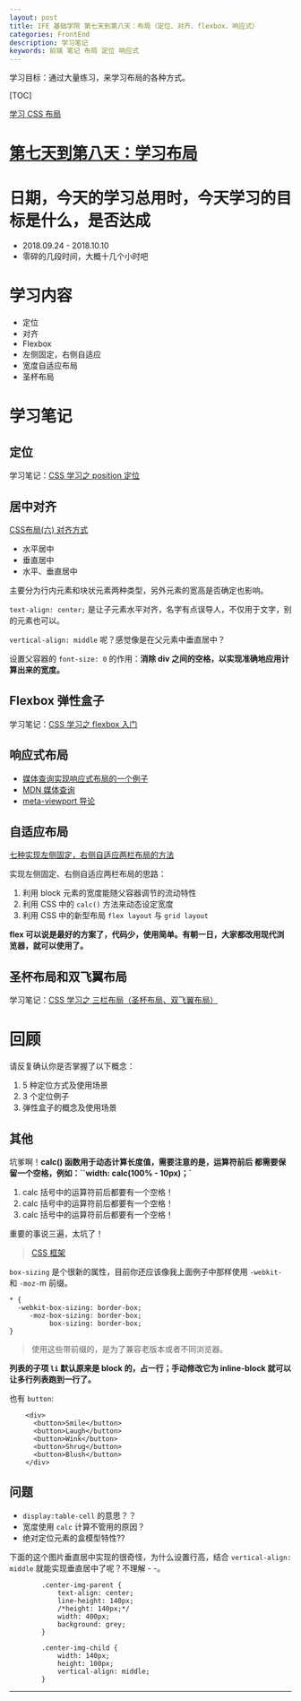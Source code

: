 ```yaml
---
layout: post
title: IFE 基础学院 第七天到第八天：布局（定位、对齐、flexbox、响应式）
categories: FrontEnd
description: 学习笔记
keywords: 前端 笔记 布局 定位 响应式
---
```


学习目标：通过大量练习，来学习布局的各种方式。

[TOC]

[学习 CSS 布局](http://zh.learnlayout.com/toc.html)

# [第七天到第八天：学习布局](http://ife.baidu.com/course/detail/id/42)

# 日期，今天的学习总用时，今天学习的目标是什么，是否达成

- 2018.09.24 - 2018.10.10
- 零碎的几段时间，大概十几个小时吧


# 学习内容

- 定位
- 对齐
- Flexbox
- 左侧固定，右侧自适应
- 宽度自适应布局
- 圣杯布局

# 学习笔记

## 定位

学习笔记：[CSS 学习之 position 定位](https://shixinzhang.top/2018/09/30/position/)

## 居中对齐

[CSS布局(六) 对齐方式](http://www.cnblogs.com/chaixiaozhi/p/8490725.html)

- 水平居中
- 垂直居中
- 水平、垂直居中

主要分为行内元素和块状元素两种类型，另外元素的宽高是否确定也影响。

``text-align: center;`` 是让子元素水平对齐，名字有点误导人，不仅用于文字，别的元素也可以。


``vertical-align: middle`` 呢？感觉像是在父元素中垂直居中？

设置父容器的 ``font-size: 0`` 的作用：**消除 div 之间的空格，以实现准确地应用计算出来的宽度。**


## Flexbox 弹性盒子

学习笔记：[CSS 学习之 flexbox 入门](https://shixinzhang.top/2018/09/25/flexbox/)

## 响应式布局

- [媒体查询实现响应式布局的一个例子](http://zh.learnlayout.com/media-queries.html)
- [MDN 媒体查询](https://developer.mozilla.org/zh-CN/docs/Web/Guide/CSS/Media_queries)
- [meta-viewport 导论](https://dev.opera.com/articles/an-introduction-to-meta-viewport-and-viewport/)

## 自适应布局

[七种实现左侧固定，右侧自适应两栏布局的方法](https://segmentfault.com/a/1190000010698609)

实现左侧固定、右侧自适应两栏布局的思路：

1. 利用 block 元素的宽度能随父容器调节的流动特性
2. 利用 CSS 中的 ``calc()`` 方法来动态设定宽度
3. 利用 CSS 中的新型布局 ``flex layout`` 与 ``grid layout``

**flex 可以说是最好的方案了，代码少，使用简单。有朝一日，大家都改用现代浏览器，就可以使用了。**

## 圣杯布局和双飞翼布局

学习笔记：[CSS 学习之 三栏布局（圣杯布局、双飞翼布局）](https://shixinzhang.top/2018/10/09/three-columns-layout/)


# 回顾

请反复确认你是否掌握了以下概念：

1. 5 种定位方式及使用场景
2. 3 个定位例子
3. 弹性盒子的概念及使用场景

## 其他

坑爹啊！**calc() 函数用于动态计算长度值，需要注意的是，运算符前后 都需要保留一个空格，例如：``width: calc(100% - 10px)；`**

1. calc 括号中的运算符前后都要有一个空格！
2. calc 括号中的运算符前后都要有一个空格！
3. calc 括号中的运算符前后都要有一个空格！

重要的事说三遍，太坑了！

>[CSS 框架](http://zh.learnlayout.com/frameworks.html)

``box-sizing`` 是个很新的属性，目前你还应该像我上面例子中那样使用 ``-webkit-`` 和 ``-moz-``m  前缀。

```
* {
  -webkit-box-sizing: border-box;
     -moz-box-sizing: border-box;
          box-sizing: border-box;
}
```

> 使用这些带前缀的，是为了兼容老版本或者不同浏览器。

**列表的子项 ``li`` 默认原来是 block 的，占一行；手动修改它为 inline-block 就可以让多行列表跑到一行了。**


也有 ``button``:

```
    <div>
      <button>Smile</button>
      <button>Laugh</button>
      <button>Wink</button>
      <button>Shrug</button>
      <button>Blush</button>
    </div>
```

## 问题

- ``display:table-cell`` 的意思？？
- 宽度使用 ``calc`` 计算不管用的原因？
- 绝对定位元素的盒模型特性??


下面的这个图片垂直居中实现的很奇怪，为什么设置行高，结合 ``vertical-align: middle`` 就能实现垂直居中了呢？不理解 - -。

```
		.center-img-parent {
			text-align: center;
			line-height: 140px;
			/*height: 140px;*/
			width: 400px;
			background: grey;
		}

		.center-img-child {
			width: 140px;
			height: 100px;
			vertical-align: middle;
		}
```

-------------
